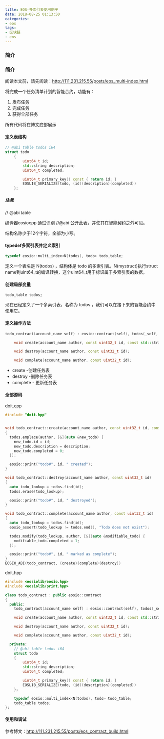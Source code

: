 ```yaml
---
title: EOS-多索引表使用例子
date: 2018-08-25 01:13:50
categories: 
- eos
tags:
- 区块链
- eos
---
```

### 简介
### 简介
阅读本文前，请先阅读：http://111.231.215.55/posts/eos_multi-index.html

将完成一个任务清单计划的智能合约，功能有：
1. 发布任务
2. 完成任务
3. 获得全部任务

所有代码将在博文底部展示

#### 定义表结构
```c++
// @abi table todos i64
struct todo
    {
        uint64_t id;
        std::string description;
        uint64_t completed;

        uint64_t primary_key() const { return id; }
        EOSLIB_SERIALIZE(todo, (id)(description)(completed))
    };
```
##### 注意
// @abi table

编译器eosiocpp 通过识别 //@abi 公开此表，并使其在智能契约之外可见。

结构名称少于12个字符，全部为小写。

<!--more-->

#### typedef多索引表并定义索引
```c++
typedef eosio::multi_index<N(todos), todo> todo_table;
```
定义一个表名是 N(todos) ，结构体是 todo 的多索引表。N(mystruct)执行struct name到uint64_t的编译转换，这个uint64_t用于标识属于多索引表的数据。

#### 创建局部变量
```
todo_table todos;
```
现在已经定义了一个多索引表，名称为 todos ，我们可以在接下来的智能合约中使用它。

#### 定义操作方法
```c++
todo_contract(account_name self) : eosio::contract(self), todos(_self, _self) {}

    void create(account_name author, const uint32_t id, const std::string &description);

    void destroy(account_name author, const uint32_t id);

    void complete(account_name author, const uint32_t id);
```
- create -创建任务表
- destroy -删除任务表
- complete - 更新任务表

#### 全部源码
doit.cpp
```c++
#include "doit.hpp"


void todo_contract::create(account_name author, const uint32_t id, const std::string &description)
{
  todos.emplace(author, [&](auto &new_todo) {
    new_todo.id = id;
    new_todo.description = description;
    new_todo.completed = 0;
  });

  eosio::print("todo#", id, " created");
}

void todo_contract::destroy(account_name author, const uint32_t id)
{
  auto todo_lookup = todos.find(id);
  todos.erase(todo_lookup);

  eosio::print("todo#", id, " destroyed");
}

void todo_contract::complete(account_name author, const uint32_t id)
{
  auto todo_lookup = todos.find(id);
  eosio_assert(todo_lookup != todos.end(), "Todo does not exist");

  todos.modify(todo_lookup, author, [&](auto &modifiable_todo) {
    modifiable_todo.completed = 1;
  });

  eosio::print("todo#", id, " marked as complete");
}
EOSIO_ABI(todo_contract, (create)(complete)(destroy))
```

doit.hpp
```c++
#include <eosiolib/eosio.hpp>
#include <eosiolib/print.hpp>

class todo_contract : public eosio::contract
{
  public:
    todo_contract(account_name self) : eosio::contract(self), todos(_self, _self) {}

    void create(account_name author, const uint32_t id, const std::string &description);

    void destroy(account_name author, const uint32_t id);

    void complete(account_name author, const uint32_t id);

  private:
    // @abi table todos i64
    struct todo
    {
        uint64_t id;
        std::string description;
        uint64_t completed;

        uint64_t primary_key() const { return id; }
        EOSLIB_SERIALIZE(todo, (id)(description)(completed))
    };

    typedef eosio::multi_index<N(todos), todo> todo_table;
    todo_table todos;
};
```

#### 使用和调试
参考博文：http://111.231.215.55/posts/eos_contract_build.html